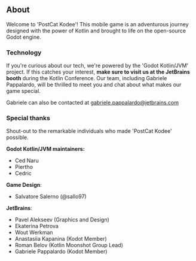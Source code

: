 ## About

Welcome to 'PostCat Kodee'! This mobile game is an adventurous journey designed with the power 
of Kotlin and brought to life on the open-source Godot engine.

### Technology

If you're curious about our tech, we're powered by the 'Godot Kotlin/JVM' project. 
If this catches your interest, **make sure to visit us at the JetBrains booth** during 
the Kotlin Conference. Our team, including Gabriele Pappalardo, will be thrilled 
to meet you and chat about what makes our game special. 

Gabriele can also be contacted at 
[gabriele.pappalardo@jetbrains.com](mailto:gabriele.pappalardo@jetbrains.com)

### Special thanks

Shout-out to the remarkable individuals who made 'PostCat Kodee' possible.

**Godot Kotlin/JVM maintainers:**
* Ced Naru
* Piertho
* Cedric

**Game Design**:
* Salvatore Salerno (@sallo97)

**JetBrains**:
* Pavel Alekseev (Graphics and Design)
* Ekaterina Petrova 
* Wout Werkman
* Anastasiia Kapanina (Kodot Member)
* Roman Belov (Kotlin Moonshot Group Lead)
* Gabriele Pappalardo (Kodot Member)
